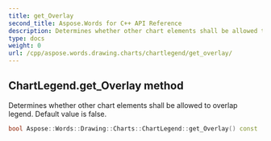 ```yaml
---
title: get_Overlay
second_title: Aspose.Words for C++ API Reference
description: Determines whether other chart elements shall be allowed to overlap legend. Default value is false. 
type: docs
weight: 0
url: /cpp/aspose.words.drawing.charts/chartlegend/get_overlay/
---
```

## ChartLegend.get_Overlay method


Determines whether other chart elements shall be allowed to overlap legend. Default value is false.

```cpp
bool Aspose::Words::Drawing::Charts::ChartLegend::get_Overlay() const
```

